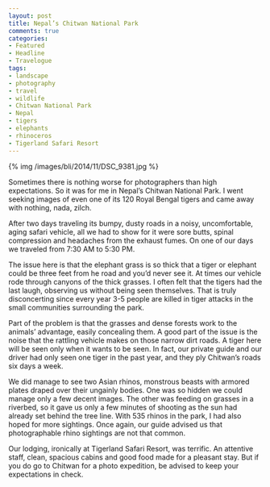 ```yaml
---
layout: post
title: Nepal’s Chitwan National Park
comments: true
categories:
- Featured
- Headline
- Travelogue
tags:
- landscape
- photography
- travel
- wildlife
- Chitwan National Park
- Nepal
- tigers
- elephants
- rhinoceros
- Tigerland Safari Resort
---
```


{% img /images/bli/2014/11/DSC_9381.jpg %}

Sometimes there is nothing worse for photographers than high expectations. So it was for me in Nepal’s Chitwan National Park. I went seeking images of even one of its 120 Royal Bengal tigers and came away with nothing, nada, zilch. 

<!--more-->

After two days traveling its bumpy, dusty roads in a noisy, uncomfortable, aging safari vehicle, all we had to show for it were sore butts, spinal compression and headaches from the exhaust fumes. On one of our days we traveled from 7:30 AM to 5:30 PM. 

The issue here is that the elephant grass is so thick that a tiger or elephant could be three feet from he road and you’d never see it. At times our vehicle rode through canyons of the thick grasses. I often felt that the tigers had the last laugh, observing us without being seen themselves. That is truly disconcerting since every year 3-5 people are killed in tiger attacks in the small communities surrounding the park. 

Part of the problem is that the grasses and dense forests work to the animals’ advantage, easily concealing them. A good part of the issue is the noise that the rattling vehicle makes on those narrow dirt roads. A tiger here will be seen only when it wants to be seen. In fact, our private guide and our driver had only seen one tiger in the past year, and they ply Chitwan’s roads six days a week. 

We did manage to see two Asian rhinos, monstrous beasts with armored plates draped over their ungainly bodies. One was so hidden we could manage only a few decent images. The other was feeding on grasses in a riverbed, so it gave us only a few minutes of shooting as the sun had already set behind the tree line. With 535 rhinos in the park, I had also hoped for more sightings. Once again, our guide advised us that photographable rhino sightings are not that common. 

Our lodging, ironically at Tigerland Safari Resort, was terrific. An attentive staff, clean, spacious cabins and good food made for a pleasant stay. But if you do go to Chitwan for a photo expedition, be advised to keep your expectations in check. 